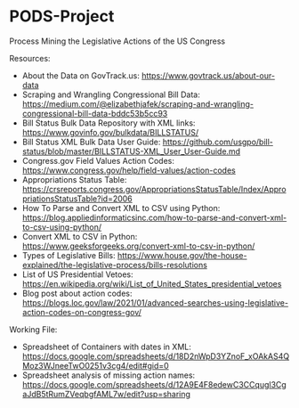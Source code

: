 # PODS-Project
Process Mining the Legislative Actions of the US Congress

Resources:
- About the Data on GovTrack.us: https://www.govtrack.us/about-our-data
- Scraping and Wrangling Congressional Bill Data: https://medium.com/@elizabethjafek/scraping-and-wrangling-congressional-bill-data-bddc53b5cc93
- Bill Status Bulk Data Repository with XML links: https://www.govinfo.gov/bulkdata/BILLSTATUS/
- Bill Status XML Bulk Data User Guide: https://github.com/usgpo/bill-status/blob/master/BILLSTATUS-XML_User_User-Guide.md
- Congress.gov Field Values Action Codes: https://www.congress.gov/help/field-values/action-codes
- Appropriations Status Table: https://crsreports.congress.gov/AppropriationsStatusTable/Index/AppropriationsStatusTable?id=2006
- How To Parse and Convert XML to CSV using Python: https://blog.appliedinformaticsinc.com/how-to-parse-and-convert-xml-to-csv-using-python/
- Convert XML to CSV in Python: https://www.geeksforgeeks.org/convert-xml-to-csv-in-python/
- Types of Legislative Bills: https://www.house.gov/the-house-explained/the-legislative-process/bills-resolutions
- List of US Presidential Vetoes: https://en.wikipedia.org/wiki/List_of_United_States_presidential_vetoes
- Blog post about action codes: https://blogs.loc.gov/law/2021/01/advanced-searches-using-legislative-action-codes-on-congress-gov/

Working File:
- Spreadsheet of Containers with dates in XML: https://docs.google.com/spreadsheets/d/18D2nWpD3YZnoF_xOAkAS4QMoz3WJneeTwO0251v3cg4/edit#gid=0
- Spreadsheet analysis of missing action names: https://docs.google.com/spreadsheets/d/12A9E4F8edewC3CCqugl3CgaJdB5tRumZVeqbgfAML7w/edit?usp=sharing
